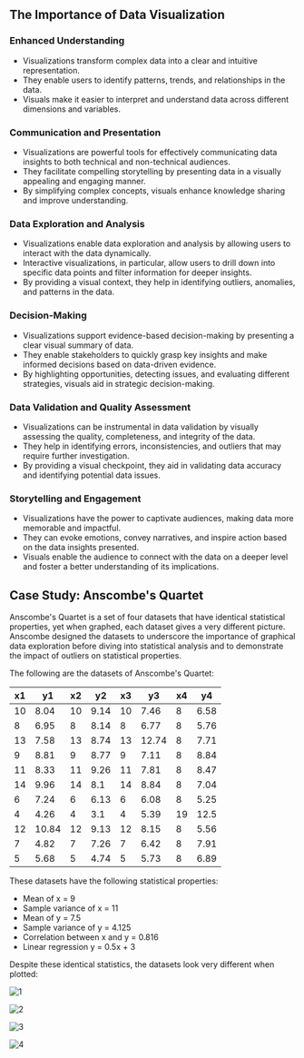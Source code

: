 ## The Importance of Data Visualization

### Enhanced Understanding
- Visualizations transform complex data into a clear and intuitive representation.
- They enable users to identify patterns, trends, and relationships in the data.
- Visuals make it easier to interpret and understand data across different dimensions and variables.

### Communication and Presentation
- Visualizations are powerful tools for effectively communicating data insights to both technical and non-technical audiences.
- They facilitate compelling storytelling by presenting data in a visually appealing and engaging manner.
- By simplifying complex concepts, visuals enhance knowledge sharing and improve understanding.

### Data Exploration and Analysis
- Visualizations enable data exploration and analysis by allowing users to interact with the data dynamically.
- Interactive visualizations, in particular, allow users to drill down into specific data points and filter information for deeper insights.
- By providing a visual context, they help in identifying outliers, anomalies, and patterns in the data.

### Decision-Making
- Visualizations support evidence-based decision-making by presenting a clear visual summary of data.
- They enable stakeholders to quickly grasp key insights and make informed decisions based on data-driven evidence.
- By highlighting opportunities, detecting issues, and evaluating different strategies, visuals aid in strategic decision-making.

### Data Validation and Quality Assessment
- Visualizations can be instrumental in data validation by visually assessing the quality, completeness, and integrity of the data.
- They help in identifying errors, inconsistencies, and outliers that may require further investigation.
- By providing a visual checkpoint, they aid in validating data accuracy and identifying potential data issues.

### Storytelling and Engagement
- Visualizations have the power to captivate audiences, making data more memorable and impactful.
- They can evoke emotions, convey narratives, and inspire action based on the data insights presented.
- Visuals enable the audience to connect with the data on a deeper level and foster a better understanding of its implications.

## Case Study: Anscombe's Quartet

Anscombe's Quartet is a set of four datasets that have identical statistical properties, yet when graphed, each dataset gives a very different picture. Anscombe designed the datasets to underscore the importance of graphical data exploration before diving into statistical analysis and to demonstrate the impact of outliers on statistical properties.

The following are the datasets of Anscombe's Quartet:

| x1 | y1 | x2 | y2 | x3 | y3 | x4 | y4 |
| -- |--- |--- | -- | -- | -- | -- |--- |
| 10 | 8.04 | 10 | 9.14 | 10 | 7.46 | 8 | 6.58 |
| 8 | 6.95 | 8 | 8.14 | 8 | 6.77 | 8 | 5.76 |
| 13 | 7.58 | 13 | 8.74 | 13 | 12.74 | 8 | 7.71 |
| 9 | 8.81 | 9 | 8.77 | 9 | 7.11 | 8 | 8.84 |
| 11 | 8.33 | 11 | 9.26 | 11 | 7.81 | 8 | 8.47 |
| 14 | 9.96 | 14 | 8.1 | 14 | 8.84 | 8 | 7.04 |
| 6 | 7.24 | 6 | 6.13 | 6 | 6.08 | 8 | 5.25 |
| 4 | 4.26 | 4 | 3.1 | 4 | 5.39 | 19 | 12.5 |
| 12 | 10.84 | 12 | 9.13 | 12 | 8.15 | 8 | 5.56 |
| 7 | 4.82 | 7 | 7.26 | 7 | 6.42 | 8 | 7.91 |
| 5 | 5.68 | 5 | 4.74 | 5 | 5.73 | 8 | 6.89 |

These datasets have the following statistical properties:

- Mean of x = 9
- Sample variance of x = 11
- Mean of y = 7.5
- Sample variance of y = 4.125
- Correlation between x and y = 0.816
- Linear regression y = 0.5x + 3

Despite these identical statistics, the datasets look very different when plotted:

![1](https://user-images.githubusercontent.com/37275728/187880169-d0bce3a8-46d6-4709-8205-2d2b1403309e.PNG)

![2](https://user-images.githubusercontent.com/37275728/187880179-fbbb5c3e-7d94-46d1-9b67-698b2b8e3591.PNG)

![3](https://user-images.githubusercontent.com/37275728/187880188-8c8f0dc1-3581-40ad-8122-0d68f9560397.PNG)

![4](https://user-images.githubusercontent.com/37275728/187880199-e42eabd1-2365-4765-be52-cf90233b2c2f.PNG)
